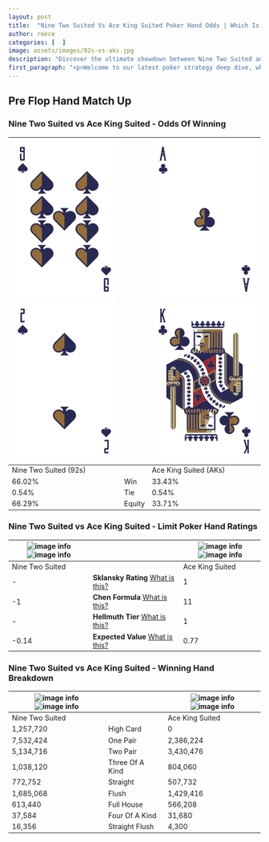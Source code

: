 ```yaml
---
layout: post
title:  "Nine Two Suited Vs Ace King Suited Poker Hand Odds | Which Is The Better Hand In Poker? A Complete Guide"
author: reece
categories: [  ]
image: assets/images/92s-vs-aks.jpg
description: "Discover the ultimate showdown between Nine Two Suited and Ace King Suited in poker! Uncover the odds, strategies, and scenarios where one hand triumphs over the other. Get ready to up your poker game with this thrilling analysis."
first_paragraph: "<p>Welcome to our latest poker strategy deep dive, where we're pitting two distinct hands against each other in a high-stakes showdown: Nine Two Suited vs Ace King Suited.</p><p>In the dynamic world of poker, every decision counts, and knowing which hand holds the upper hand is key to your success at the table.</p><p>In this article, we'll dissect these two hands, explore the scenarios where one dominates the other, and equip you with the knowledge to make strategic choices that can tip the odds in your favor.</p><p>Get ready to unravel the intriguing dynamics of these poker hands and elevate your game to new heights.</p>"
---
```




[comment]: # (sp0)

## Pre Flop Hand Match Up

<div class="table hand-ratings" markdown="1"> 



### Nine Two Suited vs Ace King Suited - Odds Of Winning


    
| ![image info](assets/images/hand1/9.png) ![image info](assets/images/hand1/2.png) |  | ![image info](assets/images/hand2/a.png) ![image info](assets/images/hand2/k.png) |
| -------- | -------- | -------- |
| Nine Two Suited (92s) |  | Ace King Suited (AKs) |
| 66.02% | Win | 33.43% |
| 0.54% | Tie | 0.54% |
| 66.29% | Equity | 33.71% |




[comment]: # (sp1)



### Nine Two Suited vs Ace King Suited - Limit Poker Hand Ratings


    
| ![image info](https://www.riverpairs.com/assets/images/hand1/9.png) ![image info](https://www.riverpairs.com/assets/images/hand1/2.png) |  | ![image info](https://www.riverpairs.com/assets/images/hand2/a.png) ![image info](https://www.riverpairs.com/assets/images/hand2/k.png) |
| -------- | -------- | -------- |
| Nine Two Suited |  | Ace King Suited |
| - | **Sklansky Rating** [What is this?](/sklansky-rating-explained) | 1 |
| -1 | **Chen Formula** [What is this?](/chen-formula-explained) | 11 |
| - | **Hellmuth Tier** [What is this?](/Hellmuth-tier-explained) | 1 |
| -0.14 | **Expected Value** [What is this?](/expected-value-explained) | 0.77 |




[comment]: # (sp2)



### Nine Two Suited vs Ace King Suited - Winning Hand Breakdown


    
| ![image info](https://www.riverpairs.com/assets/images/hand1/9.png) ![image info](https://www.riverpairs.com/assets/images/hand1/2.png) |  | ![image info](https://www.riverpairs.com/assets/images/hand2/a.png) ![image info](https://www.riverpairs.com/assets/images/hand2/k.png) |
| -------- | -------- | -------- |
| Nine Two Suited |  | Ace King Suited |
| 1,257,720 | High Card | 0 |
| 7,532,424 | One Pair | 2,386,224 |
| 5,134,716 | Two Pair | 3,430,476 |
| 1,038,120 | Three Of A Kind | 804,060 |
| 772,752 | Straight | 507,732 |
| 1,685,068 | Flush | 1,429,416 |
| 613,440 | Full House | 566,208 |
| 37,584 | Four Of A Kind | 31,680 |
| 16,356 | Straight Flush | 4,300 |




[comment]: # (sp3)



</div>

[comment]: # (sp4)



[comment]: # (sp5)

